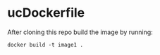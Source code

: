 # ucDockerfile

After cloning this repo build the image by running:
```
docker build -t image1 .
```
